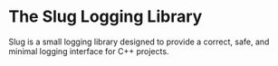 # The Slug Logging Library

Slug is a small logging library designed to provide a correct, safe, and
minimal logging interface for C++ projects.
